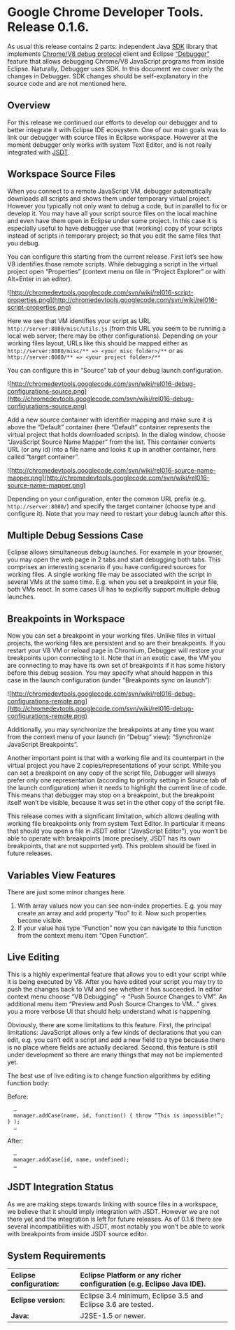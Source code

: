# Google Chrome Developer Tools. Release 0.1.6. #
As usual this release contains 2 parts: independent Java [SDK](ChromeDevToolsSdk.md) library that implements [Chrome/V8 debug protocol](ChromeDevToolsProtocol.md) client and Eclipse [“Debugger”](EclipseDebugger.md) feature that allows debugging Chrome/V8 JavaScript programs from inside Eclipse. Naturally, Debugger uses SDK. In this document we cover only the changes in Debugger. SDK changes should be self-explanatory in the source code and are not mentioned here.


## Overview ##
For this release we continued our efforts to develop our debugger and to better integrate it with Eclipse IDE ecosystem. One of our main goals was to link our debugger with source files in Eclipse workspace. However at the moment debugger only works with system Text Editor, and is not really integrated with [JSDT](http://wiki.eclipse.org/index.php/ATF/JSDT).

## Workspace Source Files ##
When you connect to a remote JavaScript VM, debugger automatically downloads all scripts and shows them under temporary virtual project. However you typically not only want to debug a code, but in parallel to fix or develop it. You may have all your script source files on the local machine and even have them open in Eclipse under some project. In this case it is especially useful to have debugger use that (working) copy of your scripts instead of scripts in temporary project; so that you edit the same files that you debug.

You can configure this starting from the current release. First let’s see how V8 identifies those remote scripts. While debugging a script in the virtual project open “Properties” (context menu on file in “Project Explorer” or with Alt+Enter in an editor).

![http://chromedevtools.googlecode.com/svn/wiki/rel016-script-properties.png](http://chromedevtools.googlecode.com/svn/wiki/rel016-script-properties.png)

Here we see that VM identifies your script as URL ` http://server:8080/misc/utils.js ` (from this URL you seem to be running a local web server; there may be other configurations). Depending on your working files layout, URLs like this should be mapped either as `http://server:8080/misc/** => <your misc folder>/**` or as `http://server:8080/** => <your project folder>/**`

You can configure this in “Source” tab of your debug launch configuration.

![http://chromedevtools.googlecode.com/svn/wiki/rel016-debug-configurations-source.png](http://chromedevtools.googlecode.com/svn/wiki/rel016-debug-configurations-source.png)

Add a new source container with identifier mapping and make sure it is above the “Default” container (here “Default” container represents the virtual project that holds downloaded scripts). In the dialog window, choose “JavaScript Source Name Mapper” from the list. This container converts URL (or any id) into a file name and looks it up in another container, here called “target container”.

![http://chromedevtools.googlecode.com/svn/wiki/rel016-source-name-mapper.png](http://chromedevtools.googlecode.com/svn/wiki/rel016-source-name-mapper.png)

Depending on your configuration, enter the common URL prefix (e.g. `http://server:8080/`) and specify the target container (choose type and configure it). Note that you may need to restart your debug launch after this.

## Multiple Debug Sessions Case ##
Eclipse allows simultaneous debug launches. For example in your browser, you may open the web page in 2 tabs and start debugging both tabs. This comprises an interesting scenario if you have configured sources for working files. A single working file may be associated with the script in several VMs at the same time. E.g. when you set a breakpoint in your file, both VMs react. In some cases UI has to explicitly support multiple debug launches.

## Breakpoints in Workspace ##
Now you can set a breakpoint in your working files. Unlike files in virtual projects, the working files are persistent and so are their breakpoints. If you restart your V8 VM or reload page in Chromium, Debugger will restore your breakpoints upon connecting to it. Note that in an exotic case, the VM you are connecting to may have its own set of breakpoints if it has some history before this debug session. You may specify what should happen in this case in the launch configuration (under “Breakpoints sync on launch”):

![http://chromedevtools.googlecode.com/svn/wiki/rel016-debug-configurations-remote.png](http://chromedevtools.googlecode.com/svn/wiki/rel016-debug-configurations-remote.png)

Additionally, you may synchronize the breakpoints at any time you want from the context menu of your launch (in “Debug” view): “Synchronize JavaScript Breakpoints”.

Another important point is that with a working file and its counterpart in the virtual project you have 2 copies/representations of your script. While you can set a breakpoint on any copy of the script file, Debugger will always prefer only one representation (according to priority setting in Source tab of the launch configuration) when it needs to highlight the current line of code. This means that debugger may stop on a breakpoint, but the breakpoint itself won’t be visible, because it was set in the other copy of the script file.

This release comes with a significant limitation, which allows dealing with working file breakpoints only from system Text Editor. In particular it means that should you open a file in JSDT editor (“JavaScript Editor”), you won’t be able to operate with breakpoints (more precisely, JSDT has its own breakpoints, that are not supported yet). This problem should be fixed in future releases.

## Variables View Features ##
There are just some minor changes here.
  1. With array values now you can see non-index properties. E.g. you may create an array and add property “foo” to it. Now such properties become visible.
  1. If your value has type “Function” now you can navigate to this function from the context menu item “Open Function”.

## Live Editing ##
This is a highly experimental feature that allows you to edit your script while it is being executed by V8. After you have edited your script you may try to push the changes back to VM and see whether it has succeeded. In editor context menu choose “V8 Debugging” -> “Push Source Changes to VM”. An additional menu item “Preview and Push Source Changes to VM…” gives you a more verbose UI that should help understand what is happening.

Obviously, there are some limitations to this feature. First, the principal limitations: JavaScript allows only a few kinds of declarations that you can edit, e.g. you can’t edit a script and add a new field to a type because there is no place where fields are actually declared. Second, this feature is still under development so there are many things that may not be implemented yet.

The best use of live editing is to change function algorithms by editing function body:

Before:
```
  …
  manager.addCase(name, id, function() { throw “This is impossible!”; } );
  …
```
After:
```
  …
  manager.addCase(id, name, undefined);
  …
```

## JSDT Integration Status ##
As we are making steps towards linking with source files in a workspace, we believe that it should imply integration with JSDT. However we are not there yet and the integration is left for future releases. As of 0.1.6 there are several incompatibilities with JSDT, most notably you won’t be able to work with breakpoints from inside JSDT source editor.

## System Requirements ##
| **Eclipse configuration:**  |Eclipse Platform or any richer configuration (e.g. Eclipse Java IDE). |
|:----------------------------|:---------------------------------------------------------------------|
| **Eclipse version:** |  Eclipse 3.4 minimum, Eclipse 3.5 and Eclipse 3.6 are tested. |
| **Java:** | J2SE-1.5 or newer. |